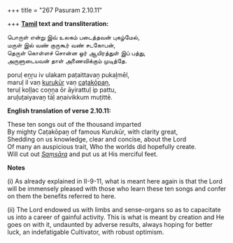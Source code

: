+++
title = "267 Pasuram 2.10.11"

+++
**[Tamil](/definition/tamil#history "show Tamil definitions") text and transliteration:**

பொருள் என்று இவ் உலகம் படைத்தவன் புகழ்மேல்,  
மருள் இல் வண் குருகூர் வண் சடகோபன்,  
தெருள் கொள்ளச் சொன்ன ஓர் ஆயிரத்துள் இப் பத்து,  
அருளுடையவன் தாள் அணைவிக்கும் முடித்தே.

poruḷ eṉṟu iv ulakam paṭaittavaṉ pukaḻmēl,  
maruḷ il vaṇ [kurukūr](/definition/kurukur#vaishnavism "show kurukūr definitions") vaṇ [caṭakōpaṉ](/definition/catakopan#vaishnavism "show caṭakōpaṉ definitions"),  
teruḷ koḷḷac coṉṉa ōr āyirattuḷ ip pattu,  
aruḷuṭaiyavaṉ tāḷ aṇaivikkum muṭittē.

**English translation of verse 2.10.11:**

These ten songs out of the thousand imparted  
By mighty Caṭakōpaṉ of famous Kurukūr, with clarity great,  
Shedding on us knowledge, clear and concise, about the Lord  
Of many an auspicious trait, Who the worlds did hopefully create.  
Will cut out *[Saṃsāra](/definition/samsara#history "show Saṃsāra definitions")* and put us at His merciful feet.

**Notes**

\(i\) As already explained in II-9-11, what is meant here again is that the Lord will be immensely pleased with those who learn these ten songs and confer on them the benefits referred to here.

\(ii\) The Lord endowed us with limbs and sense-organs so as to capacitate us into a career of gainful activity. This is what is meant by creation and He goes on with it, undaunted by adverse results, always hoping for better luck, an indefatigable Cultivator, with robust optimism.


